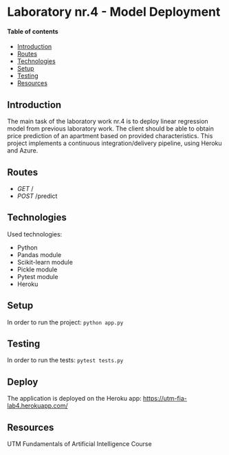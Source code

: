 # Laboratory nr.4 - Model Deployment
#### Table of contents
* [Introduction](#introduction)
* [Routes](#routes)
* [Technologies](#technologies)
* [Setup](#setup)
* [Testing](#testing)
* [Resources](#resources)

## Introduction
The main task of the laboratory work nr.4 is to deploy linear regression model from previous laboratory work.
The client should be able to obtain price prediction of an apartment based on provided characteristics.
This project implements a continuous integration/delivery pipeline, using Heroku and Azure.

## Routes
* *GET* /
* *POST* /predict

## Technologies
Used technologies:
* Python
* Pandas module
* Scikit-learn module
* Pickle module
* Pytest module
* Heroku

## Setup
In order to run the project:
```python app.py```

## Testing
In order to run the tests:
```pytest tests.py```

## Deploy
The application is deployed on the Heroku app: https://utm-fia-lab4.herokuapp.com/

## Resources
UTM Fundamentals of Artificial Intelligence Course
